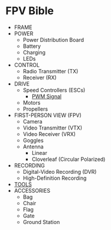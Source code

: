 # FPV Bible

- FRAME
- POWER
	- Power Distribution Board
	- Battery
	- Charging
	- LEDs
- CONTROL
	- Radio Transmitter (TX)
	- Receiver (RX)
- DRIVE
	- Speed Controllers (ESCs)
		- [PWM Signal](pwm_signal.md)
	- Motors
	- Propellers
- FIRST-PERSON VIEW (FPV)
	- Camera
	- Video Transmitter (VTX)
	- Video Receiver (VRX)
	- Goggles
	- Antenna
		- Linear
		- Cloverleaf (Circular Polarized)
- RECORDING
	- Digital-Video Recording (DVR)
	- High-Definition Recording
- [TOOLS](tools.md)
- ACCESSORIES
	- Bag
	- Chair
	- Flag
	- Gate
	- Ground Station